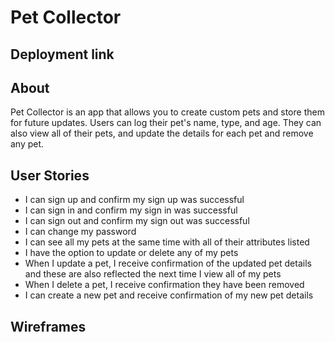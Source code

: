 # Pet Collector

## Deployment link


## About
Pet Collector is an app that allows you to create custom pets and store them for future updates. Users can log their pet's name, type, and age. They can also view all of their pets, and update the details for each pet and remove any pet.


## User Stories
- I can sign up and confirm my sign up was successful
- I can sign in and confirm my sign in was successful
- I can sign out and confirm my sign out was successful
- I can change my password
- I can see all my pets at the same time with all of their attributes listed
- I have the option to update or delete any of my pets
- When I update a pet, I receive confirmation of the updated pet details and these are also reflected the next time I view all of my pets
- When I delete a pet, I receive confirmation they have been removed
- I can create a new pet and receive confirmation of my new pet details

## Wireframes
